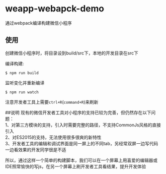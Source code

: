 # weapp-webapck-demo
通过webpack编译构建微信小程序

## 使用

创建微信小程序时，将目录设到build/src下，本地的开发目录在src下  

编译构建:  
```
$ npm run build
```

监听变化并重新编译  
```
$ npm run watch
```  

注意开发者工具上需要```ctrl+R```(```command+R```)来刷新
  
##说明
现有的微信开发者工具对小程序的支持已较为完善，但仍然存在以下问题：  
1、对第三方模块的支持，引入时需要完整的路径，不支持CommonJs风格的直接引入  
2、对ES2015的支持，无法使用很多很爽的新特性  
3、开发者工具的编辑和调试界面是同一屏上的不同tab，另经常双屏一边写代码一边看效果的开发同学很是不适

所以，通过这样一个简单的构建脚本，我们可以在一个屏幕上用喜爱的编辑器或IDE照常愉快的写js，在另一个屏幕上刷开发者工具看结果，提升开发体验


